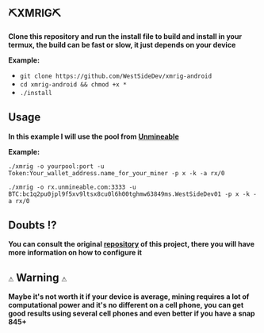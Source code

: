 ## ⛏️XMRIG⛏️
**Clone this repository and run the install file to build and install in your termux, the build can be fast or slow, it just depends on your device**

**Example:**
+ ``git clone https://github.com/WestSideDev/xmrig-android``
+ ``cd xmrig-android && chmod +x *``
+ ``./install``

## Usage
**In this example I will use the pool from [Unmineable](https://www.unmineable.com/)**

**Example:**

``./xmrig -o yourpool:port -u Token:Your_wallet_address.name_for_your_miner -p x -k -a rx/0``

``./xmrig -o rx.unmineable.com:3333 -u BTC:bc1q2pu0jpl9f5xv9ltsx8cu0l6h00tghmw63849ms.WestSideDev01 -p x -k -a rx/0``

## Doubts ⁉️
**You can consult the original [repository](https://github.com/xmrig/xmrig) of this project, there you will have more information on how to configure it**

## `⚠️` Warning `⚠️`
**Maybe it's not worth it if your device is average, mining requires a lot of computational power and it's no different on a cell phone, you can get good results using several cell phones and even better if you have a snap 845+**
